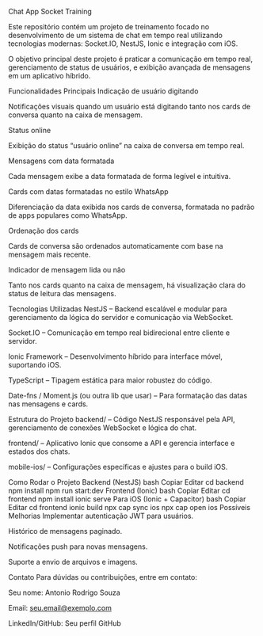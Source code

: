 Chat App Socket Training

Este repositório contém um projeto de treinamento focado no desenvolvimento de um sistema de chat em tempo real utilizando tecnologias modernas: Socket.IO, NestJS, Ionic e integração com iOS.

O objetivo principal deste projeto é praticar a comunicação em tempo real, gerenciamento de status de usuários, e exibição avançada de mensagens em um aplicativo híbrido.

Funcionalidades Principais
Indicação de usuário digitando

Notificações visuais quando um usuário está digitando tanto nos cards de conversa quanto na caixa de mensagem.

Status online

Exibição do status “usuário online” na caixa de conversa em tempo real.

Mensagens com data formatada

Cada mensagem exibe a data formatada de forma legível e intuitiva.

Cards com datas formatadas no estilo WhatsApp

Diferenciação da data exibida nos cards de conversa, formatada no padrão de apps populares como WhatsApp.

Ordenação dos cards

Cards de conversa são ordenados automaticamente com base na mensagem mais recente.

Indicador de mensagem lida ou não

Tanto nos cards quanto na caixa de mensagem, há visualização clara do status de leitura das mensagens.

Tecnologias Utilizadas
NestJS – Backend escalável e modular para gerenciamento da lógica do servidor e comunicação via WebSocket.

Socket.IO – Comunicação em tempo real bidirecional entre cliente e servidor.

Ionic Framework – Desenvolvimento híbrido para interface móvel, suportando iOS.

TypeScript – Tipagem estática para maior robustez do código.

Date-fns / Moment.js (ou outra lib que usar) – Para formatação das datas nas mensagens e cards.

Estrutura do Projeto
backend/ – Código NestJS responsável pela API, gerenciamento de conexões WebSocket e lógica do chat.

frontend/ – Aplicativo Ionic que consome a API e gerencia interface e estados dos chats.

mobile-ios/ – Configurações específicas e ajustes para o build iOS.

Como Rodar o Projeto
Backend (NestJS)
bash
Copiar
Editar
cd backend
npm install
npm run start:dev
Frontend (Ionic)
bash
Copiar
Editar
cd frontend
npm install
ionic serve
Para iOS (Ionic + Capacitor)
bash
Copiar
Editar
cd frontend
ionic build
npx cap sync ios
npx cap open ios
Possíveis Melhorias
Implementar autenticação JWT para usuários.

Histórico de mensagens paginado.

Notificações push para novas mensagens.

Suporte a envio de arquivos e imagens.

Contato
Para dúvidas ou contribuições, entre em contato:

Seu nome: Antonio Rodrigo Souza

Email: seu.email@exemplo.com

LinkedIn/GitHub: Seu perfil GitHub
